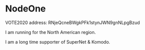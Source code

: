 # NodeOne
VOTE2020 address: RNjeQcneBWgkPFk1stynJWN9gnNLpgBzud

I am running for the North American region.

I am a long time supporter of SuperNet & Komodo.

